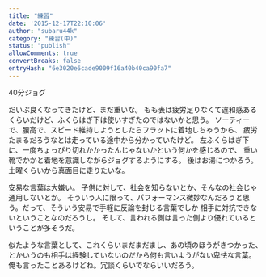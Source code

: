 ```yaml
---
title: "練習"
date: '2015-12-17T22:10:06'
author: "subaru44k"
category: "練習(中)"
status: "publish"
allowComments: true
convertBreaks: false
entryHash: "6e3020e6cade9009f16a40b40ca90fa7"
---
```

40分ジョグ

だいぶ良くなってきたけど、まだ重いな。
もも表は疲労足りなくて違和感あるくらいだけど、ふくらはぎ下は使いすぎたのではないかと思う。
ソーティーで、腰高で、スピード維持しようとしたらフラットに着地しちゃうから、
疲労たまるだろうなとは走っている途中から分かっていたけど。
左ふくらはぎ下に、一度ちょっぴり切れかかったんじゃないかという何かを感じるので、
重い靴でかかと着地を意識しながらジョグするようにする。
後はお湯につかろう。土曜くらいから真面目に走りたいな。

安易な言葉は大嫌い。
子供に対して、社会を知らないとか、そんなの社会じゃ通用しないとか。
そういう人に限って、パフォーマンス微妙なんだろうと思う。だって、そういう安易で手軽に反論を封じる言葉でしか
相手に対抗できないということなのだろうし。
そして、言われる側は言った側より優れているということが多そうだ。

似たような言葉として、これくらいまだまだまし、あの頃のほうがきつかった、
とかいうのも相手は経験していないのだから何も言いようがない卑怯な言葉。
俺も言ったことあるけどね。冗談くらいでならいいだろう。
